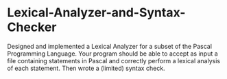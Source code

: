 # Lexical-Analyzer-and-Syntax-Checker
Designed and implemented a Lexical Analyzer for a subset of the Pascal Programming Language. Your program should be able to accept as input a file containing statements in Pascal and correctly perform a lexical analysis of each statement. Then wrote a (limited) syntax check.
